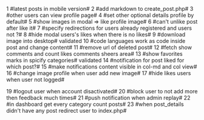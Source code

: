 1 #latest posts in mobile version#
2 #add markdown to create_post.php#
3 #other users can view profile page#
4 #set other optional details profile by default#
5 #show images in modal => like profile image#
6 #can't unlike post after like it#
7 #specify redirections for users already registered and users not ?#
8 #hide modal users's likes when there is no likes#
9 #download image into desktop#
validated 10 #code languages work as code inside post and change content#
11 #remove url of deleted post#
12 #fetch show comments and count likes comments sheers area#
13 #show favorites marks in spicify categories#
validated 14 #notification for post liked for which post?#
15 #make notifications content visible in col-md and col view#
16 #change image profile when user add new image#
17 #hide likes users when user not logged#
<!-- 18 #show message when user dose't exist in db# -->
19 #logout user when account disactivated#
20 #block user to not add more then feedback much times#
21 #push notification when admin replay#
22 #in dashboard get every category count posts#
23 #when post_details didn't have any post redirect user to index.php#
